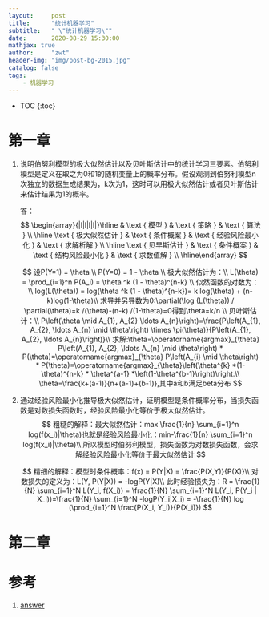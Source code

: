 ```yaml
---
layout:     post
title:      "统计机器学习"
subtitle:   " \"统计机器学习\""
date:       2020-08-29 15:30:00 
mathjax: true
author:     "zwt"
header-img: "img/post-bg-2015.jpg"
catalog: false
tags:
    - 机器学习
---
```

* TOC
{:toc}
# 第一章

1. 说明伯努利模型的极大似然估计以及贝叶斯估计中的统计学习三要素。伯努利模型是定义在取之为0和1的随机变量上的概率分布。假设观测到伯努利模型n次独立的数据生成结果为，k次为1，这时可以用极大似然估计或者贝叶斯估计来估计结果为1的概率。

   答：
   $$
   \begin{array}{|l|l|l|l|}\hline & \text { 模型 } & \text { 策略 } & \text { 算法 } \\ \hline \text { 极大似然估计 } & \text { 条件概案 } & \text { 经验风险最小化 } & \text { 求解析解 } \\ \hline \text { 贝早斯估计 } & \text { 条件概案 } & \text { 结构风险最小化 } & \text { 求数值解 } \\ \hline\end{array}
   $$
   
   $$
   设P(Y=1) = \theta \\
   P(Y=0) = 1 - \theta \\
   极大似然估计为：\\
   L(\theta) = \prod_{i=1}^n P(A_i) = \theta ^k (1 - \theta)^{n-k} \\
   似然函数的对数为：\\
   log(L(\theta)) = log(\theta ^k (1 - \theta)^{n-k})= k log(\theta) + (n-k)log(1-\theta)\\
   求导并另导数为0:\partial(\log (L(\theta)) / \partial(\theta)=k /(\theta)-(n-k) /(1-\theta)=0得到\theta=k/n \\
   贝叶斯估计：\\
   P\left(\theta \mid A_{1}, A_{2} \ldots A_{n}\right)=\frac{P\left(A_{1}, A_{2}, \ldots A_{n} \mid \theta\right) \times \pi(\theta)}{P\left(A_{1}, A_{2}, \ldots A_{n}\right)}\\
   求解:\theta=\operatorname{argmax}_{\theta} P\left(A_{1}, A_{2}, \ldots A_{n} \mid \theta\right) * P(\theta)=\operatorname{argmax}_{\theta} P\left(A_{i} \mid \theta\right) * P(\theta)=\operatorname{argmax}_{\theta}\left(\theta^{k} *(1-\theta)^{n-k} * \theta^{a-1} *\left(1-\theta^{b-1}\right)\right.\\
   \theta=\frac{k+(a-1)}{n+(a-1)+(b-1)},其中a和b满足beta分布
   $$
   

2. 通过经验风险最小化推导极大似然估计，证明模型是条件概率分布，当损失函数是对数损失函数时，经验风险最小化等价于极大似然估计。
   $$
   粗糙的解释：最大似然估计：max \frac{1}{n} \sum_{i=1}^n log(f(x_i)|\theta)也就是经验风险最小化：min-\frac{1}{n} \sum_{i=1}^n log(f(x_i)|\theta)\\
   所以模型时伯努利模型，损失函数为对数损失函数，会求解经验风险最小化等价于最大似然估计
   $$

   $$
   精细的解释：模型时条件概率：f(x) = P(Y|X) = \frac{P(X,Y)}{P(X)}\\
   对数损失的定义为：L(Y, P(Y|X)) = -logP(Y|X)\\
   此时经验损失为：R = \frac{1}{N} \sum_{i=1}^N L(Y_i, f(X_i)) = \frac{1}{N} \sum_{i=1}^N L(Y_i, P(Y_i | X_i))=\frac{1}{N} \sum_{i=1}^N -logP(Y_i|X_i) = -\frac{1}{N} log (\prod_{i=1}^N \frac{P(X_i, Y_i)}{P(X_i)})
   $$

   

# 第二章



# 参考

1. [answer](https://www.cnblogs.com/baiyunwanglai/p/11172804.html)

